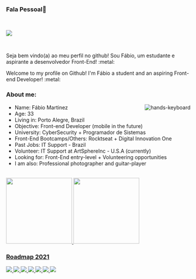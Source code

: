 ### Fala Pessoal👋

<br>

<a href="https://www.linkedin.com/in/fábio-martinez-44353990/"><img src="https://img.shields.io/badge/LinkedIn-0077B5?style=for-the-badge&logo=linkedin&logoColor=white"/></a>

<br>

<p>Seja bem vindo(a) ao meu perfil no github! Sou Fábio, um estudante e aspirante a desenvolvedor Front-End! :metal:</p>
<p>Welcome to my profile on Github! I'm Fábio a student and an aspiring Front-end Developer! :metal:</p>


### About me:

<img align="right" alt="hands-keyboard" src="https://media.giphy.com/media/26AHONQ79FdWZhAI0/giphy.gif">

<ul>
  <li>Name: Fábio Martinez</li>
  <li>Age: 33</li>
  <li>Living in: Porto Alegre, Brazil</li>
  <li>Objective: Front-end Developer (mobile in the future)</li>
  <li>University: CyberSecurity + Programador de Sistemas</l>
  <li>Front-End Bootcamps/Others: Rocktseat + Digital Innovation One </l>
  <li>Past Jobs: IT Support - Brazil</l>
  <li>Volunteer: IT Support at ArtSphereInc - U.S.A (currently)</l>
  <li>Looking for: Front-End entry-level + Volunteering opportunities</l>
  <li>I am also: Professional photographer and guitar-player</l>
</ul>

<br>

 <div>
  <a href="https://github.com/rafaballerini">
  <img height="180em" src="https://github-readme-stats.vercel.app/api?username=Tolkien1987&show_icons=true&theme=dracula&include_all_commits=true&count_private=true"/>
  <img height="180em" src="https://github-readme-stats.vercel.app/api/top-langs/?username=Tolkien1987&layout=compact&langs_count=7&theme=dracula"/>
</div>


### Roadmap 2021

<img src="https://img.shields.io/badge/HTML5-E34F26?style=for-the-badge&logo=html5&logoColor=white"/> <img src="https://img.shields.io/badge/CSS3-1572B6?style=for-the-badge&logo=css3&logoColor=white"/> <img src="https://img.shields.io/badge/JavaScript-323330?style=for-the-badge&logo=javascript&logoColor=F7DF1E"/> <img src="https://img.shields.io/badge/Git-F05032?style=for-the-badge&logo=git&logoColor=white"/> <img src="https://img.shields.io/badge/Bootstrap-563D7C?style=for-the-badge&logo=bootstrap&logoColor=white"/> <img src="https://img.shields.io/badge/Vue.js-35495E?style=for-the-badge&logo=vuedotjs&logoColor=4FC08D"/> <img src="https://img.shields.io/badge/React-20232A?style=for-the-badge&logo=react&logoColor=61DAFB"/>



